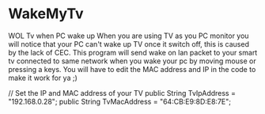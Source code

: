 # WakeMyTv
WOL Tv when PC wake up
When you are using TV as you PC monitor you will notice that your PC can't wake up TV once it switch off, this is caused by the lack of CEC.
This program will send wake on lan packet to your smart tv connected to same network when you wake your pc by moving mouse or pressing a keys.
You will have to edit the MAC address and IP in the code to make it work for ya ;)

  // Set the IP and MAC address of your TV
        public String TvIpAddress = "192.168.0.28";
        public String TvMacAddress = "64:CB:E9:8D:E8:7E";
